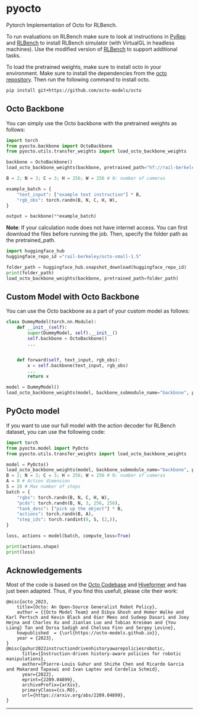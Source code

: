 # pyocto
Pytorch Implementation of Octo for RLBench.

To run evaluations on RLBench make sure to look at instructions in [PyRep](https://github.com/stepjam/PyRep) and [RLBench](https://github.com/stepjam/RLBench) to install RLBench simulator (with VirtualGL in headless machines). Use the modified version of [RLBench](https://github.com/rjgpinel/RLBench) to support additional tasks.

To load the pretrained weights, make sure to install octo in your environment. 
Make sure to install the dependencies from the [octo repository](https://github.com/octo-models/octo). Then run the following command to install octo.
    
```bash
pip install git+https://github.com/octo-models/octo
```

## Octo Backbone
You can simply use the Octo backbone with the pretrained weights as follows:

```python
import torch
from pyocto.backbone import OctoBackbone
from pyocto.utils.transfer_weights import load_octo_backbone_weights

backbone = OctoBackbone()
load_octo_backbone_weights(backbone, pretrained_path="hf://rail-berkeley/octo-small-1.5")

B = 2; N = 3; C = 3; H = 256; W = 256 # N: number of cameras

example_batch = {
    "text_input": ["example text instruction"] * B,
    "rgb_obs": torch.randn(B, N, C, H, W),
}

output = backbone(**example_batch)
```

**Note**: If your calculation node does not have internet access. You can first download the files before running the job. Then, specify the folder path as the pretrained_path.

```python
import huggingface_hub
huggingface_repo_id ="rail-berkeley/octo-small-1.5"

folder_path = huggingface_hub.snapshot_download(huggingface_repo_id)
print(folder_path)
load_octo_backbone_weights(backbone, pretrained_path=folder_path)

```


## Custom Model with Octo Backbone
You can use the Octo backbone as a part of your custom model as follows:

```python
class DummyModel(torch.nn.Module):
    def __init__(self):
        super(DummyModel, self).__init__()
        self.backbone = OctoBackbone()
        ...


    def forward(self, text_input, rgb_obs):
        x = self.backbone(text_input, rgb_obs)
        ...
        return x

model = DummyModel()
load_octo_backbone_weights(model, backbone_submodule_name="backbone", pretrained_path="hf://rail-berkeley/octo-small-1.5")
```

## PyOcto model
If you want to use our full model with the action decoder for RLBench dataset, you can use the following code:

```python
import torch
from pyocto.model import PyOcto
from pyocto.utils.transfer_weights import load_octo_backbone_weights

model = PyOcto()
load_octo_backbone_weights(model, backbone_submodule_name="backbone", pretrained_path="hf://rail-berkeley/octo-small-1.5")
B = 2; N = 3; C = 3; H = 256; W = 256 # N: number of cameras
A = 8 # Action dimension
S = 20 # Max number of steps
batch = {
    "rgbs": torch.randn(B, N, C, H, W),
    "pcds": torch.randn(B, N, 3, 256, 256),
    "task_desc": ["pick up the object"] * B,
    "actions": torch.randn(B, A),
    "step_ids": torch.randint(0, S, (2,)),
}

loss, actions = model(batch, compute_loss=True)

print(actions.shape)
print(loss)
``` 

## Acknowledgements

Most of the code is based on the [Octo Codebase](https://github.com/octo-models/octo) and [Hiveformer](https://github.com/vlc-robot/hiveformer) and has just been adapted.
Thus, if you find this usefull, please cite their work:

```
@misc{octo_2023,
    title={Octo: An Open-Source Generalist Robot Policy},
    author = {{Octo Model Team} and Dibya Ghosh and Homer Walke and Karl Pertsch and Kevin Black and Oier Mees and Sudeep Dasari and Joey Hejna and Charles Xu and Jianlan Luo and Tobias Kreiman and {You Liang} Tan and Dorsa Sadigh and Chelsea Finn and Sergey Levine},
    howpublished  = {\url{https://octo-models.github.io}},
    year = {2023},
}
@misc{guhur2022instructiondrivenhistoryawarepoliciesrobotic,
      title={Instruction-driven history-aware policies for robotic manipulations}, 
      author={Pierre-Louis Guhur and Shizhe Chen and Ricardo Garcia and Makarand Tapaswi and Ivan Laptev and Cordelia Schmid},
      year={2022},
      eprint={2209.04899},
      archivePrefix={arXiv},
      primaryClass={cs.RO},
      url={https://arxiv.org/abs/2209.04899}, 
}
```

--- 
